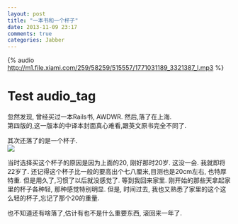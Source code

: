 ```yaml
---
layout: post
title: "一本书和一个杯子"
date: 2013-11-09 23:17
comments: true
categories: Jabber
---
```


{% audio http://m1.file.xiami.com/259/58259/515557/1771031189_3321387_l.mp3 %}

# Test audio_tag

忽然发现, 曾经买过一本Rails书, AWDWR.
然后,落了在上海.  
第四版的,这一版本的中译本封面真心难看,跟英文原书完全不同了.

其次还落了的是一个杯子.  
![](https://gagqnq.dm2301.livefilestore.com/y2pjyqqxX98DCYtkwLQsHtjPL7ciJvZF6OCJEAZnvRbwbaqbJEPq2rUH7U-Z01ayjUTZZce_F2BUz32TOcnOenBCZWp7wCo4CnQxxm7GCHh-z8/T2Kd9EXiRaXXXXXXXX_!!112015850.jpg_310x310.jpg?psid=1)  

 当时选择买这个杯子的原因是因为上面的20, 刚好那时20岁. 这没一会. 我就即将22岁了. 还记得这个杯子比一般的要高出个七八厘米,目测也是20cm左右, 也特厚特重. 但是用久了,习惯了以后就没感觉了. 等到我回来家里. 刚开始的那些天拿起家里的杯子各种轻, 那种感觉特别明显. 但是, 时间过去, 我也又熟悉了家里的这个这么轻的杯子,忘记了那个20的重量.

 也不知道还有啥落了,估计有也不是什么重要东西, 滚回来一年了.

